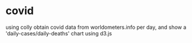 # covid
using colly obtain covid data from worldometers.info per day, and show a 'daily-cases/daily-deaths' chart using d3.js
